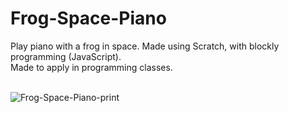 # Frog-Space-Piano
Play piano with a frog in space. Made using Scratch, with blockly programming (JavaScript).<br>
Made to apply in programming classes.<br><br>

![Frog-Space-Piano-print](https://github.com/user-attachments/assets/d8d54fb3-5d73-4554-9fc6-2e733fd99eb7)
